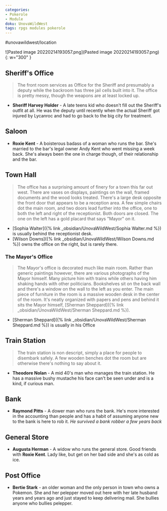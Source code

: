 ```yaml
---
categories:
- Pokerole
- Module
doku: UnovaWildWest
tags: rpgs modules pokerole
---
```

#unovawildwest/location

![Pasted image 20220214193057.png](Pasted image 20220214193057.png){: w="300" }

## Sheriff's Office

> The front room services as Office for the Sheriff and presumably a deputy while the backroom has three jail cells built into it. The office is pretty messy, though the weapons are at least locked up. 

- **Sheriff Harvey Holder** - A late teens kid who doesn't fill out the Sheriff's outfit at all. He was the deputy until recently when the actual Sheriff got injured by Lycanroc and had to go back to the big city for treatment. 

## Saloon

- **Roxie Kent** - A boisterous badass of a woman who runs the bar. She's married to the bar's legal owner Andy Kent who went missing a week back. She's always been the one in charge though, of their relationship and the bar.

## Town Hall

> The office has a surprising amount of finery for a town this far out west. There are vases on displays, paintings on the wall, framed documents and the wood looks treated. There's a large desk opposite the front door that appears to be a reception area. A few simple chairs dot the main room, and two doors lead further into the office, one to both the left and right of the receptionist. Both doors are closed. The one on the left has a gold placard that says "Mayor" on it. 

- [Sophia Walter]({% link _obsidian/UnovaWildWest/Sophia Walter.md %}) is usually behind the receptionist desk. 
- [Wilson Downs]({% link _obsidian/UnovaWildWest/Wilson Downs.md %}) owns the office on the right, but is rarely there.

### The Mayor's Office

> The Mayor's office is decorated much like main room. Rather than generic paintings however, there are various photographs of the Mayor himself. Many picture him with trains while others having him shaking hands with other politicians. Bookshelves sit on the back wall and there's a window on the wall to the left as you enter. The main piece of furniture in the room is a massive wooden desk in the center of the room. It's neatly organized with papers and pens and behind it sits the Mayor himself, [Sherman Sheppard]({% link _obsidian/UnovaWildWest/Sherman Sheppard.md %}). 

- [Sherman Sheppard]({% link _obsidian/UnovaWildWest/Sherman Sheppard.md %}) is usually in his Office

## Train Station

> The train station is non descript, simply a place for people to disembark safely. A few wooden benches dot the room but are otherwise there's nothing to say about it.

- **Theodore Nolan** - A mid 40's man who manages the train station. He has a massive bushy mustache his face can't be seen under and is a kind, if curious man. 

## Bank

- **Raymond Pitts** - A dower man who runs the bank. He's more interested in the accounting than people and has a habit of assuming anyone new to the bank is here to rob it. *He survived a bank robber a few years back*

## General Store

- **Augusta Herman** - A widow who runs the general store. Good friends with **Roxie Kent**. Lady like, but get on her bad side and she's as cold as ice. 

## Post Office

- **Bertie Stark** - an older woman and the only person in town who owns a Pokemon. She and her pelepper moved out here with her late husband years and years ago and just stayed to keep delivering mail. She bullies anyone who bullies pelepper.